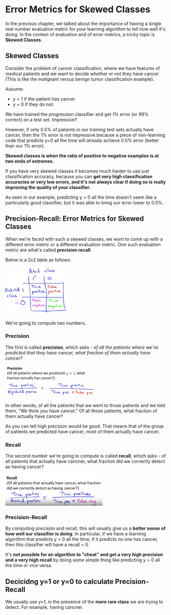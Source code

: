 # Error Metrics for Skewed Classes

In the previous chapter, we talked about the importance of having a single real number evaluation metric for your learning algorithm to tell how well it's doing. In the context of evaluation and of error metrics, a tricky topic is **Skewed Classes**.

## Skewed Classes

Consider the problem of cancer classification, where we have features of medical patients and we want to decide whether or not they have cancer (This is like the malignant versus benign tumor classification example). 

Assume: 
 - y = 1 if the patient has cancer 
 - y = 0 if they do not. 

We have trained the progression classifier and get 1% error (or 99% correct) on a test set. Impressive? 

However, if only 0.5% of patients in our training test sets actually have cancer, then the 1% error is not impressive because a piece of non-learning code that predicts y=0 all the time will already achieve 0.5% error (better than our 1% error).

**Skewed classes is when the ratio of positive to negative examples is at two ends of extremes.**

If you have very skewed classes it becomes much harder to use just classification accuracy, because you can **get very high classification accuracies or very low errors, and it's not always clear if doing so is really improving the quality of your classifier.**

As seen in our example, predicting y = 0 all the time doesn't seem like a particularly good classifier; but it was able to bring our error lower to 0.5%.

## Precision-Recall: Error Metrics for Skewed Classes

When we're faced with such a skewed classes, we  want to come up with a different error metric or a different evaluation metric. One such evaluation metric are what's called **precision recall**. 

Below is a 2x2 table as follows:

<img src="./img/4/actual-predicted-class.png" height="150"/>

We're going to compute two numbers. 

### Precision
The first is called **precision**, which asks - _of all the patients where we've predicted that they have cancer, what fraction of them actually have cancer?_

<img src="./img/4/precision.png" height="100"/>

In other words, of all the patients that we went to those patients and we told them, "We think you have cancer." Of all those patients, what fraction of them actually have cancer? 

As you can tell high precision would be good. That means that of the group of patients we predicted have cancer, most of them actually have cancer. 

### Recall

The second number we're going to compute is called **recall**, which asks - of all patients that actually have cancner, what fraction did we correctly detect as having cancer?

<img src="./img/4/recall.png" height="100"/>

### Precision-Recall

By computing precision and recall, this will usually give us a **better sense of how well our classifier is doing**. In particular, if we have a learning algorithm that predicts y = 0 all the time, if it predicts no one has cancer, then this classifier will have a recall = 0.

It's **not possible for an algorithm to "cheat" and get a very high precision and a very high recall** by doing some simple thing like predicting y = 0 all the time or vice versa. 

## Decicidng y=1 or y=0 to calculate Precision-Recall

We usually use y=1, in the presence of the **more rare class** we are trying to detect. For example, having cancner.
